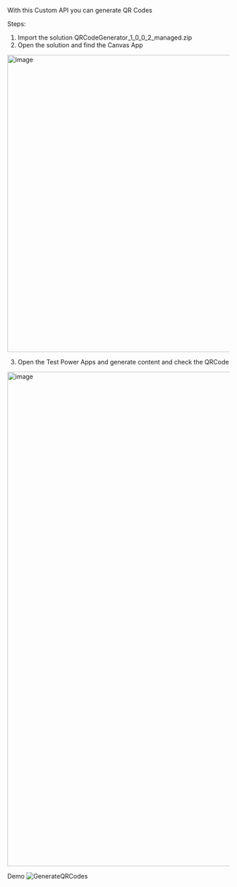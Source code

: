 With this Custom API you can generate QR Codes

Steps:
1) Import the solution QRCodeGenerator_1_0_0_2_managed.zip
2) Open the solution and find the Canvas App
<img width="673" alt="image" src="https://user-images.githubusercontent.com/3724826/232444079-a1ebd4d2-f7dc-4089-ae29-695c19a8b901.png">

3) Open the Test Power Apps and generate content and check the QRCode
<img width="1120" alt="image" src="https://user-images.githubusercontent.com/3724826/232443732-59f211a0-402e-40dd-8fa5-5267d65425b9.png">


Demo
![GenerateQRCodes](https://user-images.githubusercontent.com/3724826/232447150-900a5bf0-c088-46b8-89a2-3094f8910568.gif)
